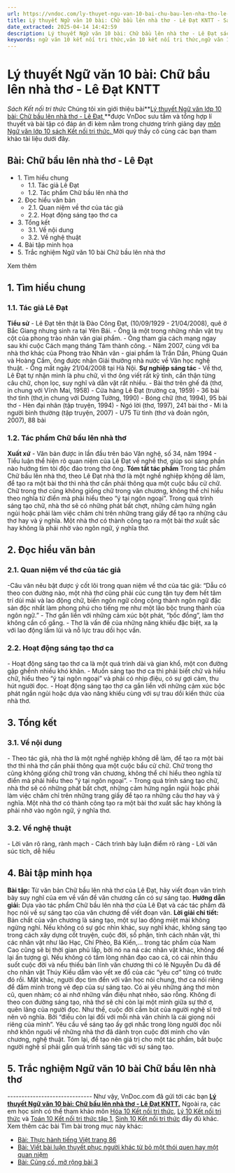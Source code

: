 ```yaml
---
url: https://vndoc.com/ly-thuyet-ngu-van-10-bai-chu-bau-len-nha-tho-le-dat-kntt-293430
title: Lý thuyết Ngữ văn 10 bài: Chữ bầu lên nhà thơ - Lê Đạt KNTT - Sách Kết nối tri thức - VnDoc.com
date_extracted: 2025-04-14 14:42:59
description: Lý thuyết Ngữ văn 10 bài: Chữ bầu lên nhà thơ - Lê Đạt sách Kết nối tri thức được VnDoc sưu tầm và giới thiệu  để tham khảo chuẩn bị cho bài giảng học kì mới sắp tới đây của mình.
keywords: ngữ văn 10 kết nối tri thức,văn 10 kết nối tri thức,ngữ văn 10,lý thuyết văn 10 kết nối tri thức,kiến thức trọng tâm môn ngữ văn 10,lý thuyết ngữ văn 10 KNTT,ngữ văn lớp 10,ôn tập lý thuyết văn lớp 10,lý thuyết môn ngữ văn 10,lý thuyết văn 10 KNTT,Lý thuyết môn ngữ văn 10 bài Chữ bầu lên nhà thơ - Lê Đạt,Chữ bầu lên nhà thơ - Lê Đạt,trắc nghiệm ngữ văn 10 KNTT
---
```


# Lý thuyết Ngữ văn 10 bài: Chữ bầu lên nhà thơ - Lê Đạt KNTT
 _Sách Kết nối tri thức_
Chúng tôi xin giới thiệu bài**[Lý thuyết Ngữ văn lớp 10 bài: Chữ bầu lên nhà thơ - Lê Đạt ](<https://vndoc.com/ly-thuyet-ngu-van-10-bai-chu-bau-len-nha-tho-le-dat-kntt-293430>)**được VnDoc sưu tầm và tổng hợp lí thuyết và bài tập có đáp án đi kèm nằm trong chương trình giảng dạy [môn Ngữ văn lớp 10 sách Kết nối tri thức. ](<https://vndoc.com/ngu-van-10-ket-noi-tri-thuc-tap1>)Mời quý thầy cô cùng các bạn tham khảo tài liệu dưới đây.
## Bài: Chữ bầu lên nhà thơ - Lê Đạt
  * 1\. Tìm hiểu chung
    * 1.1. Tác giả Lê Đạt
    * 1.2. Tác phẩm Chữ bầu lên nhà thơ
  * 2\. Đọc hiểu văn bản 
    * 2.1. Quan niệm về thơ của tác giả
    * 2.2. Hoạt động sáng tạo thơ ca
  * 3\. Tổng kết
    * 3.1. Về nội dung
    * 3.2. Về nghệ thuật
  * 4\. Bài tập minh họa
  * 5\. Trắc nghiệm Ngữ văn 10 bài Chữ bầu lên nhà thơ

Xem thêm
## **1\. Tìm hiểu chung**
### **1.1. Tác giả Lê Đạt**
**Tiểu sử**
\- Lê Đạt tên thật là Đào Công Đạt, \(10/09/1929 - 21/04/2008\), quê ở Bắc Giang nhưng sinh ra tại Yên Bái.
\- Ông là một trong những nhân vật trụ cột của phong trào nhân văn giai phẩm.
\- Ông tham gia cách mạng ngay sau khi cuộc Cách mạng tháng Tám thành công.
\- Năm 2007, cùng với ba nhà thơ khác của Phong trào Nhân văn - giai phẩm là Trần Dần, Phùng Quán và Hoàng Cầm, ông được nhận Giải thưởng nhà nước về Văn học nghệ thuật.
\- Ông mất ngày 21/04/2008 tại Hà Nội.
**Sự nghiệp sáng tác**
\- Về thơ, Lê Đạt tự nhận mình là phu chữ, vì thơ ông viết rất kỹ tính, cẩn thận từng câu chữ, chọn lọc, suy nghĩ và dằn vặt rất nhiều.
\- Bài thơ trên ghế đá \(thơ, in chung với Vĩnh Mai, 1958\)
\- Cửa hàng Lê Đạt \(trường ca, 1959\)
\- 36 bài thơ tình \(thơ,in chung với Dương Tường, 1990\)
\- Bóng chữ \(thơ, 1994\), 95 bài thơ
\- Hèn đại nhân \(tập truyện, 1994\)
\- Ngó lời \(thơ, 1997\), 241 bài thơ
\- Mi là người bình thường \(tập truyện, 2007\)
\- U75 Từ tình \(thơ và đoản ngôn, 2007\), 88 bài
### **1.2. Tác phẩm Chữ bầu lên nhà thơ**
**Xuất xứ**
\- Văn bản được in lần đầu trên báo Văn nghệ, số 34, năm 1994
\- Tiểu luận thể hiện rõ quan niệm của Lê Đạt về nghề thơ, giúp soi sáng phần nào hướng tìm tòi độc đáo trong thơ ông.
**Tóm tắt tác phẩm**
Trong tác phẩm Chữ bầu lên nhà thơ, theo Lê Đạt nhà thơ là một nghề nghiệp không dễ làm, để tạo ra một bài thơ thì nhà thơ cần phải thông qua một cuộc bầu cử chữ. Chữ trong thơ cũng không giống chữ trong văn chương, không thể chỉ hiểu theo nghĩa từ điển mà phải hiểu theo “ý tại ngôn ngoại”. Trong quá trình sáng tạo chữ, nhà thơ sẽ có những phát bất chợt, những cảm hứng ngắn ngủi hoặc phải làm việc chăm chỉ trên những trang giấy để tạo ra những câu thơ hay và ý nghĩa. Một nhà thơ có thành công tạo ra một bài thơ xuất sắc hay không là phải nhờ vào ngôn ngữ, ý nghĩa thơ.
## **2\. Đọc hiểu văn bản**
### **2.1. Quan niệm về thơ của tác giả**
-Câu văn nêu bật được ý cốt lõi trong quan niệm về thơ của tác giả:
“Dẫu có theo con đường nào, một nhà thơ cũng phải cúc cung tận tụy đem hết tâm trí dùi mài và lao động chữ, biến ngôn ngữ công cộng thành ngôn ngữ đặc sản độc nhất làm phong phú cho tiếng mẹ như một lão bộc trung thành của ngôn ngữ.”
\- Thơ gắn liền với những cảm xúc bột phát, “bốc đồng”, làm thơ không cần cố gắng.
\- Thơ là vấn đề của những năng khiếu đặc biệt, xa lạ với lao động lầm lũi và nỗ lực trau dồi học vấn.
### **2.2. Hoạt động sáng tạo thơ ca**
\- Hoạt động sáng tạo thơ ca là một quá trình dài và gian khổ, một con đường gập ghềnh nhiều khó khăn.
\- Muốn sáng tạo thơ ca thì phải biết chữ và hiểu chữ, hiểu theo “ý tại ngôn ngoại” và phải có nhịp điệu, có sự gợi cảm, thu hút người đọc.
\- Hoạt động sáng tạo thơ ca gắn liền với những cảm xúc bộc phát ngắn ngủi hoặc dựa vào năng khiếu cùng với sự trau dồi kiến thức của nhà thơ.
## **3\. Tổng kết**
### **3.1. Về nội dung**
\- Theo tác giả, nhà thơ là một nghề nghiệp không dễ làm, để tạo ra một bài thơ thì nhà thơ cần phải thông qua một cuộc bầu cử chữ. Chữ trong thơ cũng không giống chữ trong văn chương, không thể chỉ hiểu theo nghĩa từ điển mà phải hiểu theo “ý tại ngôn ngoại”.
\- Trong quá trình sáng tạo chữ, nhà thơ sẽ có những phát bất chợt, những cảm hứng ngắn ngủi hoặc phải làm việc chăm chỉ trên những trang giấy để tạo ra những câu thơ hay và ý nghĩa. Một nhà thơ có thành công tạo ra một bài thơ xuất sắc hay không là phải nhờ vào ngôn ngữ, ý nghĩa thơ.
### **3.2. Về nghệ thuật**
\- Lời văn rõ ràng, rành mạch
\- Cách trình bày luận điểm rõ ràng
\- Lời văn súc tích, dễ hiểu
## **4\. Bài tập minh họa**
**Bài tập:** Từ văn bản Chữ bầu lên nhà thơ của Lê Đạt, hãy viết đoạn văn trình bày suy nghĩ của em về vấn đề văn chương cần có sự sáng tạo.
**Hướng dẫn giải:**
Dựa vào tác phẩm Chữ bầu lên nhà thơ của Lê Đạt và các tác phẩm đã học nói về sự sáng tạo của văn chương đề viết đoạn văn.
**Lời giải chi tiết:**
Bản chất của văn chương là sáng tạo, một sự lao động miệt mài không ngừng nghỉ. Nếu không có sự góc nhìn khác, suy nghĩ khác, không sáng tạo trong cách xây dựng cốt truyện, cuộc đời, số phận, tính cách nhân vật, thì các nhân vật như lão Hạc, Chí Phèo, Bá Kiến,… trong tác phẩm của Nam Cao cũng sẽ bị thời gian phủ lấp, bởi nó na ná các nhân vật khác, không để lại ấn tượng gì. Nếu không có tấm lòng nhân đạo cao cả, có cái nhìn thấu suốt cuộc đời và nếu thiếu bản lĩnh văn chương thì có lẽ Nguyễn Du đã để cho nhân vật Thúy Kiều dẫm vào vết xe đổ của các “yêu cơ” từng có trước đó rồi. Mặt khác, người đọc tìm đến với văn học nói chung, thơ ca nói riêng để đắm mình trong vẻ đẹp của sự sáng tạo. Có ai yêu những áng thơ mòn cũ, quen nhàm; có ai nhớ những vần điệu nhạt nhẽo, sáo rỗng. Không đi theo con đường sáng tạo, nhà thơ sẽ chỉ còn lại một mình giữa sự thờ ơ, quên lãng của người đọc. Như thế, cuộc đời cầm bút của người nghệ sĩ trở nên vô nghĩa. Bởi “điều còn lại đối với mỗi nhà văn chính là cái giọng nói riêng của mình”. Yêu cầu về sáng tạo ấy gợi nhắc trong lòng người đọc nỗi nhớ khôn nguôi về những nhà thơ đã dành trọn cuộc đời mình cho văn chương, nghệ thuật. Tóm lại, để tạo nên giá trị cho một tác phẩm, bắt buộc người nghệ sĩ phải gắn quá trình sáng tác với sự sáng tạo.
## 5\. Trắc nghiệm Ngữ văn 10 bài Chữ bầu lên nhà thơ
 _\------------------------------_
Như vậy, VnDoc.com đã gửi tới các bạn **[Lý thuyết Ngữ văn 10 bài: Chữ bầu lên nhà thơ - Lê Đạt KNTT.](<https://vndoc.com/ly-thuyet-ngu-van-10-bai-chu-bau-len-nha-tho-le-dat-kntt-293430>)** Ngoài ra, các em học sinh có thể tham khảo môn [Hóa 10 Kết nối tri thức](<https://vndoc.com/hoa-10-ket-noi-tri-thuc>), [Lý 10 Kết nối tri thức](<https://vndoc.com/vat-ly-10-ket-noi-tri-thuc>) và [Toán 10 Kết nối tri thức tập 1](<https://vndoc.com/toan-10-ket-noi-tri-thuc-tap1>), [Sinh 10 Kết nối tri thức](<https://vndoc.com/sinh-hoc-10-ket-noi-tri-thuc>) đầy đủ khác.
Xem thêm các bài Tìm bài trong mục này khác:
  * [Bài: Thực hành tiếng Việt trang 86](</ly-thuyet-ngu-van-10-bai-thuc-hanh-tieng-viet-trang-86-kntt-293441>)
  * [Bài: Viết bài luận thuyết phục người khác từ bỏ một thói quen hay một quan niệm ](</ly-thuyet-ngu-van-10-bai-viet-bai-luan-thuyet-phuc-nguoi-khac-tu-bo-mot-thoi-quen-hay-mot-quan-niem-kntt-293444>)
  * [Bài: Củng cố, mở rộng bài 3](</ly-thuyet-ngu-van-10-bai-cung-co-mo-rong-bai-3-kntt-293788>)

